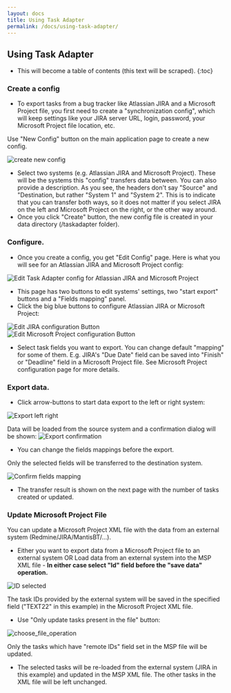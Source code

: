 ```yaml
---
layout: docs
title: Using Task Adapter
permalink: /docs/using-task-adapter/
---
```


## Using Task Adapter

* This will become a table of contents (this text will be scraped).
{:toc}

### Create a config

* To export tasks from a bug tracker like Atlassian JIRA and a Microsoft Project file,
you first need to create a "synchronization config",  which will keep settings like your JIRA server URL, login,
 password, your Microsoft Project file location, etc.

Use "New Config" button on the main application page to create a new config.

![create new config]({{baseurl}}/images/uploads/create_new_config.png)

* Select two systems (e.g. Atlassian JIRA and Microsoft Project).
These will be the systems this "config"  transfers data between.
You can also provide a description. As you see, the headers don't say "Source" and "Destination,
but rather "System 1" and "System 2". This is to indicate that you can transfer both ways, so it does not matter
if you select JIRA on the left and Microsoft Project on the right, or the other way around.
* Once you click "Create" button, the new config file is created in your data directory (<User Home>/taskadapter folder).


### Configure.

* Once you create a config, you get "Edit Config" page. Here is what you will see for an Atlassian JIRA and Microsoft Project config:

![Edit Task Adapter config for Atlassian JIRA and Microsoft Project]({{baseurl}}/images/uploads/default_jira_msp.png)

* This page has two buttons to edit systems' settings, two "start export" buttons and a "Fields mapping" panel.
* Click the big blue buttons to configure Atlassian JIRA or Microsoft Project:

![Edit JIRA configuration Button]({{baseurl}}/images/uploads/edit_jira_button1.png)
![Edit Microsoft Project configuration Button]({{baseurl}}/images/uploads/edit_msp_button.png)

* Select task fields you want to export. You can change default "mapping" for some of them.
E.g. JIRA's "Due Date" field can be saved into "Finish" or "Deadline" field in a Microsoft Project file.
See Microsoft Project configuration page for more details.

### Export data.

* Click arrow-buttons to start data export to the  left or right system:

![Export left right]({{baseurl}}/images/uploads/export_left_right.png)

Data will be loaded from the source system and a confirmation dialog will be shown:
![Export confirmation]({{baseurl}}/images/uploads/export_confirmation.png)

* You can change the fields mappings before the export.

Only the selected fields will be transferred to the destination system.

![Confirm fields mapping]({{baseurl}}/images/uploads/confirm_fields_mapping1.png)

* The transfer result is shown on the next page with the number of tasks created or updated.


### Update Microsoft Project File

You can update a Microsoft Project XML file with the data from an external system (Redmine/JIRA/MantisBT/...).

* Either you want to export data from a Microsoft Project file to an external system OR Load data
from an external system into the MSP XML file - **In either case select "Id" field before the "save data" operation.**

![ID selected]({{baseurl}}/images/uploads/id_selected.png)

The task IDs provided by the external system will be saved in the specified field ("TEXT22" in this example)
in the Microsoft Project XML file.

* Use "Only update tasks present in the file" button:

![choose_file_operation]({{baseurl}}/images/uploads/choose_file_operation.png)

Only the tasks which have "remote IDs" field set in the MSP file will be updated.

* The selected tasks will be re-loaded from the external system (JIRA in this example) and updated in the MSP XML file.
 The other tasks in the XML file will be left unchanged.
